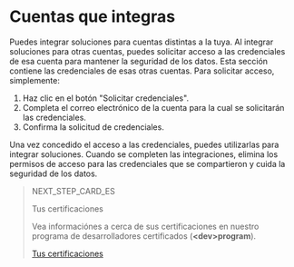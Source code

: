 # Cuentas que integras
 
Puedes integrar soluciones para cuentas distintas a la tuya. Al integrar soluciones para otras cuentas, puedes solicitar acceso a las credenciales de esa cuenta para mantener la seguridad de los datos. Esta sección contiene las credenciales de esas otras cuentas. Para solicitar acceso, simplemente:
 
1. Haz clic en el botón "Solicitar credenciales".
2. Completa el correo electrónico de la cuenta para la cual se solicitarán las credenciales.
3. Confirma la solicitud de credenciales.
 
Una vez concedido el acceso a las credenciales, puedes utilizarlas para integrar soluciones. Cuando se completen las integraciones, elimina los permisos de acceso para las credenciales que se compartieron y cuida la seguridad de los datos.

> NEXT_STEP_CARD_ES
>
> Tus certificaciones
>
> Vea informaciónes a cerca de sus certificaciones en nuestro programa de desarrolladores certificados (**&lt;dev&gt;program**).
>
> [Tus certificaciones](https://www.mercadopago[FAKER][URL][DOMAIN]/developers/es/guides/resources/dashboard/certification)